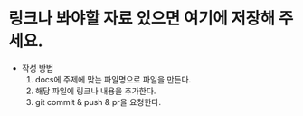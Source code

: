 # 링크나 봐야할 자료 있으면 여기에 저장해 주세요.
* 작성 방법
    1. docs에 주제에 맞는 파일명으로 파일을 만든다.
    2. 해당 파일에 링크나 내용을 추가한다.
    3. git commit & push & pr을 요청한다.